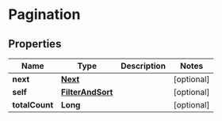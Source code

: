 
# Pagination

## Properties
Name | Type | Description | Notes
------------ | ------------- | ------------- | -------------
**next** | [**Next**](Next.md) |  |  [optional]
**self** | [**FilterAndSort**](FilterAndSort.md) |  |  [optional]
**totalCount** | **Long** |  |  [optional]



